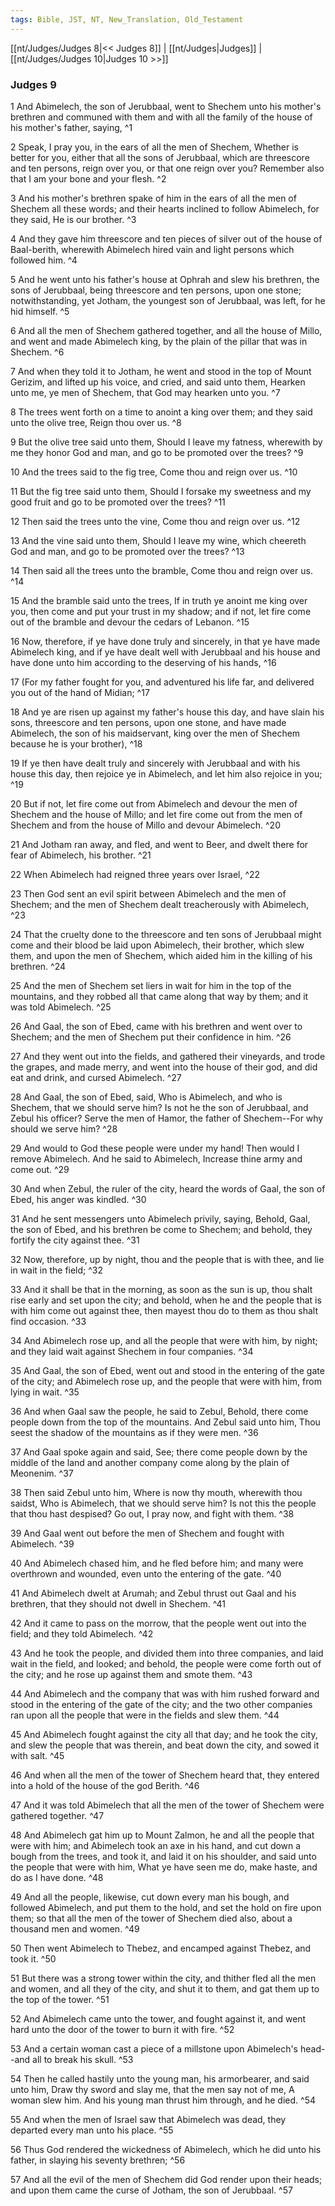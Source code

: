```yaml
---
tags: Bible, JST, NT, New_Translation, Old_Testament
---
```


[[nt/Judges/Judges 8|<< Judges 8]] | [[nt/Judges|Judges]] | [[nt/Judges/Judges 10|Judges 10 >>]]

### Judges 9

1 And Abimelech, the son of Jerubbaal, went to Shechem unto his mother\'s brethren and communed with them and with all the family of the house of his mother\'s father, saying,  ^1

2 Speak, I pray you, in the ears of all the men of Shechem, Whether is better for you, either that all the sons of Jerubbaal, which are threescore and ten persons, reign over you, or that one reign over you? Remember also that I am your bone and your flesh.  ^2

3 And his mother\'s brethren spake of him in the ears of all the men of Shechem all these words; and their hearts inclined to follow Abimelech, for they said, He is our brother.  ^3

4 And they gave him threescore and ten pieces of silver out of the house of Baal-berith, wherewith Abimelech hired vain and light persons which followed him.  ^4

5 And he went unto his father\'s house at Ophrah and slew his brethren, the sons of Jerubbaal, being threescore and ten persons, upon one stone; notwithstanding, yet Jotham, the youngest son of Jerubbaal, was left, for he hid himself.  ^5

6 And all the men of Shechem gathered together, and all the house of Millo, and went and made Abimelech king, by the plain of the pillar that was in Shechem.  ^6

7 And when they told it to Jotham, he went and stood in the top of Mount Gerizim, and lifted up his voice, and cried, and said unto them, Hearken unto me, ye men of Shechem, that God may hearken unto you.  ^7

8 The trees went forth on a time to anoint a king over them; and they said unto the olive tree, Reign thou over us.  ^8

9 But the olive tree said unto them, Should I leave my fatness, wherewith by me they honor God and man, and go to be promoted over the trees?  ^9

10 And the trees said to the fig tree, Come thou and reign over us.  ^10

11 But the fig tree said unto them, Should I forsake my sweetness and my good fruit and go to be promoted over the trees?  ^11

12 Then said the trees unto the vine, Come thou and reign over us.  ^12

13 And the vine said unto them, Should I leave my wine, which cheereth God and man, and go to be promoted over the trees?  ^13

14 Then said all the trees unto the bramble, Come thou and reign over us.  ^14

15 And the bramble said unto the trees, If in truth ye anoint me king over you, then come and put your trust in my shadow; and if not, let fire come out of the bramble and devour the cedars of Lebanon.  ^15

16 Now, therefore, if ye have done truly and sincerely, in that ye have made Abimelech king, and if ye have dealt well with Jerubbaal and his house and have done unto him according to the deserving of his hands,  ^16

17 (For my father fought for you, and adventured his life far, and delivered you out of the hand of Midian;  ^17

18 And ye are risen up against my father\'s house this day, and have slain his sons, threescore and ten persons, upon one stone, and have made Abimelech, the son of his maidservant, king over the men of Shechem because he is your brother),  ^18

19 If ye then have dealt truly and sincerely with Jerubbaal and with his house this day, then rejoice ye in Abimelech, and let him also rejoice in you;  ^19

20 But if not, let fire come out from Abimelech and devour the men of Shechem and the house of Millo; and let fire come out from the men of Shechem and from the house of Millo and devour Abimelech.  ^20

21 And Jotham ran away, and fled, and went to Beer, and dwelt there for fear of Abimelech, his brother.  ^21

22 When Abimelech had reigned three years over Israel,  ^22

23 Then God sent an evil spirit between Abimelech and the men of Shechem; and the men of Shechem dealt treacherously with Abimelech,  ^23

24 That the cruelty done to the threescore and ten sons of Jerubbaal might come and their blood be laid upon Abimelech, their brother, which slew them, and upon the men of Shechem, which aided him in the killing of his brethren.  ^24

25 And the men of Shechem set liers in wait for him in the top of the mountains, and they robbed all that came along that way by them; and it was told Abimelech.  ^25

26 And Gaal, the son of Ebed, came with his brethren and went over to Shechem; and the men of Shechem put their confidence in him.  ^26

27 And they went out into the fields, and gathered their vineyards, and trode the grapes, and made merry, and went into the house of their god, and did eat and drink, and cursed Abimelech.  ^27

28 And Gaal, the son of Ebed, said, Who is Abimelech, and who is Shechem, that we should serve him? Is not he the son of Jerubbaal, and Zebul his officer? Serve the men of Hamor, the father of Shechem\--For why should we serve him?  ^28

29 And would to God these people were under my hand! Then would I remove Abimelech. And he said to Abimelech, Increase thine army and come out.  ^29

30 And when Zebul, the ruler of the city, heard the words of Gaal, the son of Ebed, his anger was kindled.  ^30

31 And he sent messengers unto Abimelech privily, saying, Behold, Gaal, the son of Ebed, and his brethren be come to Shechem; and behold, they fortify the city against thee.  ^31

32 Now, therefore, up by night, thou and the people that is with thee, and lie in wait in the field;  ^32

33 And it shall be that in the morning, as soon as the sun is up, thou shalt rise early and set upon the city; and behold, when he and the people that is with him come out against thee, then mayest thou do to them as thou shalt find occasion.  ^33

34 And Abimelech rose up, and all the people that were with him, by night; and they laid wait against Shechem in four companies.  ^34

35 And Gaal, the son of Ebed, went out and stood in the entering of the gate of the city; and Abimelech rose up, and the people that were with him, from lying in wait.  ^35

36 And when Gaal saw the people, he said to Zebul, Behold, there come people down from the top of the mountains. And Zebul said unto him, Thou seest the shadow of the mountains as if they were men.  ^36

37 And Gaal spoke again and said, See; there come people down by the middle of the land and another company come along by the plain of Meonenim.  ^37

38 Then said Zebul unto him, Where is now thy mouth, wherewith thou saidst, Who is Abimelech, that we should serve him? Is not this the people that thou hast despised? Go out, I pray now, and fight with them.  ^38

39 And Gaal went out before the men of Shechem and fought with Abimelech.  ^39

40 And Abimelech chased him, and he fled before him; and many were overthrown and wounded, even unto the entering of the gate.  ^40

41 And Abimelech dwelt at Arumah; and Zebul thrust out Gaal and his brethren, that they should not dwell in Shechem.  ^41

42 And it came to pass on the morrow, that the people went out into the field; and they told Abimelech.  ^42

43 And he took the people, and divided them into three companies, and laid wait in the field, and looked; and behold, the people were come forth out of the city; and he rose up against them and smote them.  ^43

44 And Abimelech and the company that was with him rushed forward and stood in the entering of the gate of the city; and the two other companies ran upon all the people that were in the fields and slew them.  ^44

45 And Abimelech fought against the city all that day; and he took the city, and slew the people that was therein, and beat down the city, and sowed it with salt.  ^45

46 And when all the men of the tower of Shechem heard that, they entered into a hold of the house of the god Berith.  ^46

47 And it was told Abimelech that all the men of the tower of Shechem were gathered together.  ^47

48 And Abimelech gat him up to Mount Zalmon, he and all the people that were with him; and Abimelech took an axe in his hand, and cut down a bough from the trees, and took it, and laid it on his shoulder, and said unto the people that were with him, What ye have seen me do, make haste, and do as I have done.  ^48

49 And all the people, likewise, cut down every man his bough, and followed Abimelech, and put them to the hold, and set the hold on fire upon them; so that all the men of the tower of Shechem died also, about a thousand men and women.  ^49

50 Then went Abimelech to Thebez, and encamped against Thebez, and took it.  ^50

51 But there was a strong tower within the city, and thither fled all the men and women, and all they of the city, and shut it to them, and gat them up to the top of the tower.  ^51

52 And Abimelech came unto the tower, and fought against it, and went hard unto the door of the tower to burn it with fire.  ^52

53 And a certain woman cast a piece of a millstone upon Abimelech\'s head\--and all to break his skull.  ^53

54 Then he called hastily unto the young man, his armorbearer, and said unto him, Draw thy sword and slay me, that the men say not of me, A woman slew him. And his young man thrust him through, and he died.  ^54

55 And when the men of Israel saw that Abimelech was dead, they departed every man unto his place.  ^55

56 Thus God rendered the wickedness of Abimelech, which he did unto his father, in slaying his seventy brethren;  ^56

57 And all the evil of the men of Shechem did God render upon their heads; and upon them came the curse of Jotham, the son of Jerubbaal.  ^57

 
